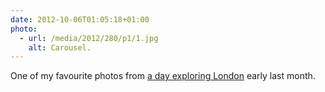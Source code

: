 ```yaml
---
date: 2012-10-06T01:05:18+01:00
photo:
  - url: /media/2012/280/p1/1.jpg
    alt: Carousel.
---
```


One of my favourite photos from [a day exploring London][1] early last month.

[1]: https://www.flickr.com/photos/paulrobertlloyd/sets/72157631686838093/
